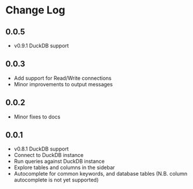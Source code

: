 # Change Log

## 0.0.5 
- v0.9.1 DuckDB support

## 0.0.3
- Add support for Read/Write connections
- Minor improvements to output messages

## 0.0.2
- Minor fixes to docs

## 0.0.1 
- v0.8.1 DuckDB support
- Connect to DuckDB instance
- Run queries against DuckDB instance
- Explore tables and columns in the sidebar
- Autocomplete for common keywords, and database tables (N.B. column autocomplete is not yet supported)